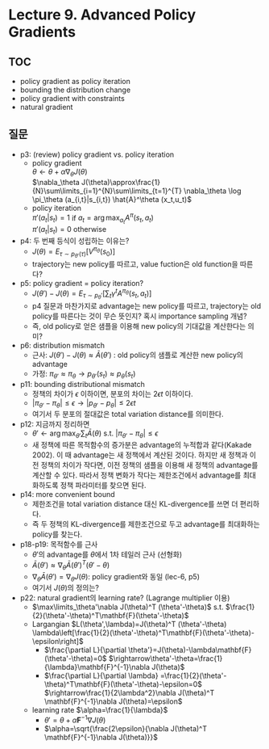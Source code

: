 # Lecture 9. Advanced Policy Gradients

## TOC
- policy gradient as policy iteration
- bounding the distribution change
- policy gradient with constraints
- natural gradient

## 질문
- p3: (review) policy gradient vs. policy iteration
  - policy gradient  
    $\theta \leftarrow \theta + \alpha\nabla_\theta J(\theta)$  
    $\nabla_\theta J(\theta)\approx\frac{1}{N}\sum\limits_{i=1}^{N}\sum\limits_{t=1}^{T}
    \nabla_\theta \log \pi_\theta (a_{i,t}|s_{i,t}) \hat{A}^\theta (x_t,u_t)$
  - policy iteration  
    $\pi'(a_t|s_t)=1$ if $a_t=\arg\max_{a_t}A^\pi(s_t,a_t)$  
    $\pi'(a_t|s_t)=0$ otherwise
- p4: 두 번째 등식이 성립하는 이유는?
  - $J(\theta) = E_{\tau\sim p_{\theta'}(\tau)}[V^{\pi_\theta}(s_0)]$  
  - trajectory는 new policy를 따르고, value fuction은 old function을 따른다?
- p5: policy gradient = policy iteration?  
  - $J(\theta')-J(\theta)=E_{\tau\sim p_\theta'} \left[ \sum_t \gamma^t A^{\pi_\theta} (s_t,a_t)\right]$
  - p4 질문과 마찬가지로 advantage는 new policy를 따르고, trajectory는 old policy를 따른다는 것이 무슨 뜻인지?
    혹시 importance sampling 개념?
  - 즉, old policy로 얻은 샘플을 이용해 new policy의 기대값을 계산한다는 의미? 
- p6: distribution mismatch
  - 근사: $J(\theta')-J(\theta)\approx\bar{A}(\theta')$ : old policy의 샘플로 계산한 new policy의 advantage
  - 가정: $\pi_{\theta'}\approx\pi_{\theta} \rightarrow p_{\theta'}(s_t)\approx p_{\theta}(s_t)$
- p11: bounding distributional mismatch
  - 정책의 차이가 $\epsilon$ 이하이면, 분포의 차이는 $2\epsilon t$ 이하이다.   
  - $|\pi_{\theta'}-\pi_{\theta}|\le\epsilon \rightarrow |p_{\theta'}-p_{\theta}|\le 2\epsilon t$
  - 여기서 두 분포의 절대값은 total variation distance를 의미한다.
- p12: 지금까지 정리하면
  - $\theta'\leftarrow \arg\max_{\theta'}\sum_t \bar{A}(\theta)$
    s.t. $|\pi_{\theta'}-\pi_\theta| \le \epsilon$
  - 새 정책에 따른 목적함수의 증가분은 advantage의 누적합과 같다(Kakade 2002). 이 때 advantage는 새 정책에서 계산된 것이다. 하지만 새 정책과 이전 정책의 차이가 작다면, 이전 정책의 샘플을 이용해 새 정책의 advantage를 계산할 수 있다. 따라서 정책 변화가 작다는 제한조건에서 advantage를 최대화하도록 정책 파라미터를 찾으면 된다.
- p14: more convenient bound
  - 제한조건을 total variation distance 대신 KL-divergence를 쓰면 더 편리하다.
  - 즉 두 정책의 KL-divergence를 제한조건으로 두고 advantage를 최대화하는 policy를 찾는다.
- p18-p19: 목적함수를 근사
  - $\theta'$의 advantage를 $\theta$에서 1차 테일러 근사 (선형화)
  - $\bar{A}(\theta')\approx \nabla_\theta \bar{A}(\theta')^T (\theta'-\theta)$
  - $\nabla_\theta\bar{A}(\theta')=\nabla_\theta J(\theta)$: policy gradient와  동일 (lec-6, p5)
  - 여기서 $J(\theta)$의 정의는?
- p22: natural gradient의 learning rate? (Lagrange multiplier 이용)
  - $\max\limits_\theta'\nabla J(\theta)^T (\theta'-\theta)$
    s.t. $\frac{1}{2}(\theta'-\theta)^T\mathbf{F}(\theta'-\theta)$
  - Largangian $L(\theta',\lambda)=J(\theta)^T (\theta'-\theta)
    \lambda\left[\frac{1}{2}(\theta'-\theta)^T\mathbf{F}(\theta'-\theta)-\epsilon\right]$  
    - $\frac{\partial L}{\partial \theta'}=J(\theta)-\lambda\mathbf{F}(\theta'-\theta)=0$
    $\rightarrow\theta'-\theta=\frac{1}{\lambda}\mathbf{F}^{-1}\nabla J(\theta)$  
    - $\frac{\partial L}{\partial \lambda}
      =\frac{1}{2}(\theta'-\theta)^T\mathbf{F}(\theta'-\theta)-\epsilon=0$
    $\rightarrow\frac{1}{2\lambda^2}\nabla J(\theta)^T \mathbf{F}^{-1}\nabla J(\theta)=\epsilon$
  - learning rate $\alpha=\frac{1}{\lambda}$
    - $\theta'=\theta+\alpha\mathbf{F}^{-1}\nabla J(\theta)$
    - $\alpha=\sqrt{\frac{2\epsilon}{\nabla J(\theta)^T \mathbf{F}^{-1}\nabla J(\theta)}}$
      
    
    
    
    
